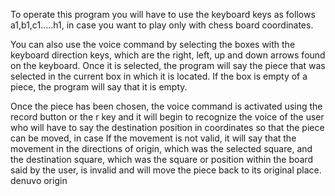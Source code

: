 To operate this program you will have to use the keyboard keys as follows a1,b1,c1.....h1, in case you want to play only with chess board coordinates.

You can also use the voice command by selecting the boxes with the keyboard direction keys, which are the right, left, up and down arrows found on the keyboard. Once it is selected, the program will say the piece that was selected in the current box in which it is located. If the box is empty of a piece, the program will say that it is empty.

Once the piece has been chosen, the voice command is activated using the record button or the r key and it will begin to recognize the voice of the user who will have to say the destination position in coordinates so that the piece can be moved, in case If the movement is not valid, it will say that the movement in the directions of origin, which was the selected square, and the destination square, which was the square or position within the board said by the user, is invalid and will move the piece back to its original place. denuvo origin
